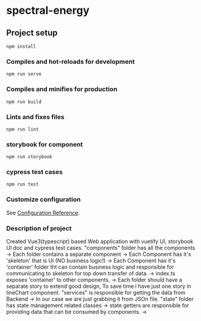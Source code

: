 # spectral-energy

## Project setup

```
npm install
```

### Compiles and hot-reloads for development

```
npm run serve
```

### Compiles and minifies for production

```
npm run build
```

### Lints and fixes files

```
npm run lint
```

### storybook for component

```
npm run storybook
```

### cypress test cases

```
npm run test
```

### Customize configuration

See [Configuration Reference](https://cli.vuejs.org/config/).

### Description of project

Created Vue3(typescript) based Web application with vuetify UI, storybook UI doc and cypress test cases.
"components" folder has all the components
-> Each folder contains a separate component
-> Each Component has it's 'skeleton' that is UI (NO business logic!)
-> Each Component has it's 'container' folder tht can contain business logic and responsible for communicating to skeleton for top down transfer of data.
-> index.ts exposes 'container' to other components.
-> Each folder should have a separate story to extend good design, To save time i have just one story in lineChart component.
"services" is responsible for getting the data from Backend
-> In our case we are just grabbing it from JSOn file.
"state" folder has state management related classes
-> state getters are responsible for providing data that can be consumed by components.
->
